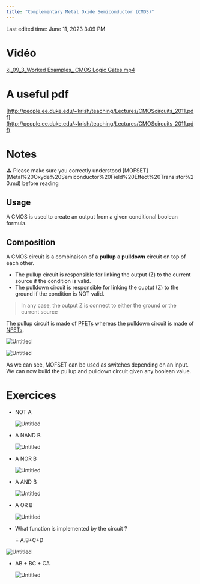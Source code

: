 ```yaml
---
title: "Complementary Metal Oxide Semiconductor (CMOS)"
---
```

Last edited time: June 11, 2023 3:09 PM

# Vidéo

[kj_09_3_Worked Examples_ CMOS Logic Gates.mp4](Complementary%20Metal%20Oxide%20Semiconductor%20(CMOS)/kj_09_3_Worked_Examples__CMOS_Logic_Gates.mp4)

# A useful pdf

[http://people.ee.duke.edu/~krish/teaching/Lectures/CMOScircuits_2011.pdf](http://people.ee.duke.edu/~krish/teaching/Lectures/CMOScircuits_2011.pdf)

# Notes

<aside>
⚠️ Please make sure you correctly understood [MOFSET](Metal%20Oxyde%20Semiconductor%20Field%20Effect%20Transistor%20.md) before reading

</aside>

## Usage

A CMOS is used to create an output from a given conditional boolean formula.

 

## Composition

A CMOS circuit is a combinaison of a **pullup** a **pulldown** circuit on top of each other.

- The pullup circuit is responsible for linking the output (Z) to the current source if the condition is valid.
- The pulldown  circuit is responsible for linking the ouptut (Z) to the ground if the condition is NOT valid.

> In any case, the output Z is connect to either the ground or the current source
> 

The pullup circuit is made of [PFETs](Metal%20Oxyde%20Semiconductor%20Field%20Effect%20Transistor%20.md) [](Junction%20Field%20Effect%20Transistor%20(JFET).md)whereas the pulldown circuit is made of [NFETs](Metal%20Oxyde%20Semiconductor%20Field%20Effect%20Transistor%20.md).

![Untitled](Complementary%20Metal%20Oxide%20Semiconductor%20(CMOS)/Untitled.png)

![Untitled](Complementary%20Metal%20Oxide%20Semiconductor%20(CMOS)/Untitled%201.png)

As we can see, MOFSET can be used as switches depending on an input. We can now build the pullup and pulldown circuit given any boolean value.

# Exercices

- NOT A
    
    ![Untitled](Complementary%20Metal%20Oxide%20Semiconductor%20(CMOS)/Untitled%202.png)
    
- A NAND B
    
    ![Untitled](Complementary%20Metal%20Oxide%20Semiconductor%20(CMOS)/Untitled%203.png)
    
- A NOR B
    
    ![Untitled](Complementary%20Metal%20Oxide%20Semiconductor%20(CMOS)/Untitled%204.png)
    
- A AND B
    
    ![Untitled](Complementary%20Metal%20Oxide%20Semiconductor%20(CMOS)/Untitled%205.png)
    
- A OR B
    
    ![Untitled](Complementary%20Metal%20Oxide%20Semiconductor%20(CMOS)/Untitled%206.png)
    

- What function is implemented by the circuit ?
    
    = A.B+C+D
    

![Untitled](Complementary%20Metal%20Oxide%20Semiconductor%20(CMOS)/Untitled%207.png)

- AB + BC + CA
    
    ![Untitled](Complementary%20Metal%20Oxide%20Semiconductor%20(CMOS)/Untitled%208.png)
